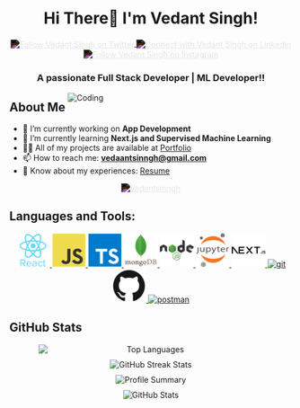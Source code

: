 <div><h1 align="center">
    Hi There👋 I'm Vedant Singh!
</h1></div>
<p align="center">
  <a href="https://twitter.com/vedaantsinngh" target="_blank" rel="noopener noreferrer">
    <img align="center" src="https://raw.githubusercontent.com/rahuldkjain/github-profile-readme-generator/master/src/images/icons/Social/twitter.svg" 
      alt="Follow Vedant Singh on Twitter" height="30" width="30" style="filter: invert(1);" />
  </a>
  <a href="https://linkedin.com/in/vedant-singh-0b4336258" target="_blank" rel="noopener noreferrer">
    <img align="center" src="https://raw.githubusercontent.com/rahuldkjain/github-profile-readme-generator/master/src/images/icons/Social/linked-in-alt.svg" 
      alt="Connect with Vedant Singh on LinkedIn" height="30" width="30" style="filter: invert(1);" />
  </a>
  <a href="https://instagram.com/vedaantsinngh" target="_blank" rel="noopener noreferrer">
    <img align="center" src="https://raw.githubusercontent.com/rahuldkjain/github-profile-readme-generator/master/src/images/icons/Social/instagram.svg" 
      alt="Follow Vedant Singh on Instagram" height="30" width="30" style="filter: invert(1);" />
  </a>
</p>

<h3 align="center">A passionate Full Stack Developer | ML Developer!!</h3>
<img align="right" alt="Coding" width="400" src="Coder1.gif">

## About Me
- 🔭 I’m currently working on **App Development**
- 🌱 I’m currently learning **Next.js and Supervised Machine Learning**
- 👨‍💻 All of my projects are available at [Portfolio](https://vedant-portfolio-gray.vercel.app/)
- 📫 How to reach me: **vedaantsinngh@gmail.com**
- 📄 Know about my experiences: [Resume](https://drive.google.com/file/d/1t9UMH0ipx4L13cDnUr6iijXzB6-JOgEW/view)



<!-- <p align="left">
  <img src="https://komarev.com/ghpvc/?username=vedantsinngh&label=Profile%20views&color=0e75b6&style=flat" alt="vedantsinngh" style="filter: invert(1);" />
</p> -->

<p align="center">
  <a href="https://github.com/ryo-ma/github-profile-trophy">
    <img src="https://github-profile-trophy.vercel.app/?username=vedantsinngh&theme=algolia" alt="vedantsinngh" style="filter: invert(1);" />
  </a>
</p>


## Languages and Tools:

<p align="center">
  <a href="https://reactjs.org/" target="_blank" rel="noreferrer">
    <img src="https://raw.githubusercontent.com/devicons/devicon/master/icons/react/react-original-wordmark.svg" alt="react" width="60" height="60"/>
  </a>
  <a href="https://developer.mozilla.org/en-US/docs/Web/JavaScript" target="_blank" rel="noreferrer">
    <img src="https://raw.githubusercontent.com/devicons/devicon/master/icons/javascript/javascript-original.svg" alt="javascript" width="60" height="60"/>
  </a>
  <a href="https://www.typescriptlang.org/" target="_blank" rel="noreferrer">
    <img src="https://raw.githubusercontent.com/devicons/devicon/master/icons/typescript/typescript-original.svg" alt="typescript" width="60" height="60"/>
  </a>
  <a href="https://www.mongodb.com/" target="_blank" rel="noreferrer">
    <img src="https://raw.githubusercontent.com/devicons/devicon/master/icons/mongodb/mongodb-original-wordmark.svg" alt="mongodb" width="60" height="60"/>
  </a>
  <a href="https://nodejs.org" target="_blank" rel="noreferrer">
    <img src="https://raw.githubusercontent.com/devicons/devicon/master/icons/nodejs/nodejs-original-wordmark.svg" alt="nodejs" width="60" height="60"/>
  </a>
  
  <a href="https://jupyter.org/" target="_blank" rel="noreferrer">
    <img src="https://raw.githubusercontent.com/devicons/devicon/master/icons/jupyter/jupyter-original-wordmark.svg" alt="jupyter" width="60" height="60"/>
  </a>
  <a href="https://nextjs.org/" target="_blank" rel="noreferrer">
    <img src="https://raw.githubusercontent.com/devicons/devicon/master/icons/nextjs/nextjs-original-wordmark.svg" alt="nextjs" width="60" height="60"/>
  </a>
  <a href="https://git-scm.com/" target="_blank" rel="noreferrer">
    <img src="https://www.vectorlogo.zone/logos/git-scm/git-scm-icon.svg" alt="git" width="60" height="60"/>
  </a>
  <a href="https://github.com/" target="_blank" rel="noreferrer">
    <img src="https://raw.githubusercontent.com/devicons/devicon/master/icons/github/github-original.svg" alt="github" width="60" height="60"/>
  </a>
  <a href="https://postman.com" target="_blank" rel="noreferrer">
    <img src="https://www.vectorlogo.zone/logos/getpostman/getpostman-icon.svg" alt="postman" width="60" height="60"/>
  </a>
</p>

## GitHub Stats

<div align="center" style="display: flex; flex-direction: column; align-items: center; gap: 10px;">

  <!-- Top Languages -->
  <div style="display: flex; justify-content: center; gap: 10px;">
    <img src="https://github-readme-stats.vercel.app/api/top-langs?username=vedantsinngh&show_icons=true&locale=en&layout=compact&bg_color=000000" alt="Top Languages" width="400" />
<!--     <img src="https://github-profile-summary-cards.vercel.app/api/cards/repos-per-language?username=vedantsinngh&theme=github_dark" alt="Repos Per Language" width="350" />
    <img src="https://github-profile-summary-cards.vercel.app/api/cards/most-commit-language?username=vedantsinngh&theme=github_dark" alt="Most Commit Language" width="400" /> -->
  </div>

  <!-- Streak Stats -->
  <div>
    <img src="https://github-readme-streak-stats.herokuapp.com/?user=vedantsinngh&theme=dark&bg_color=000000" alt="GitHub Streak Stats" width="600" />
  </div>

  <!-- Profile Details -->
  <div>
    <img src="https://github-profile-summary-cards.vercel.app/api/cards/profile-details?username=vedantsinngh&theme=github_dark" alt="Profile Summary" width="600" />
  </div>

  <!-- General GitHub Stats -->
  <div>
    <img src="https://github-readme-stats.vercel.app/api?username=vedantsinngh&show_icons=true&locale=en&theme=algolia&bg_color=000000" alt="GitHub Stats" width="600" />
  </div>


</div>
